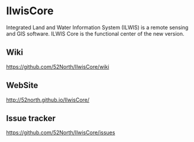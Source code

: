 IlwisCore
=========

Integrated Land and Water Information System (ILWIS) is a remote sensing and GIS software. ILWIS Core is the functional center of the new version.

Wiki
----
https://github.com/52North/IlwisCore/wiki

WebSite
-------
http://52north.github.io/IlwisCore/

Issue tracker
--------------
https://github.com/52North/IlwisCore/issues
